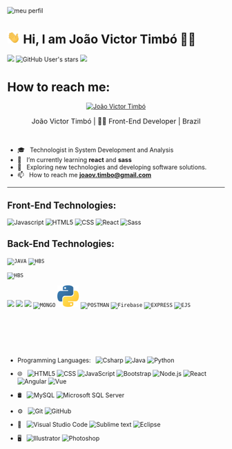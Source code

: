 ![meu perfil](https://res.cloudinary.com/superfolio/image/upload/v1620689979/68747470733a2f2f692e70696e696d672e636f6d2f6f726967696e616c732f63362f33332f63322f63363333633230656465383266306530636564376435373064626533613166332e676966_yjuh2s.gif)

# <img src="https://raw.githubusercontent.com/ABSphreak/ABSphreak/master/gifs/Hi.gif" width="30px"> Hi, I am João Victor Timbó 👨‍💻 

![](https://img.shields.io/github/followers/joaovtimbo?label=follow&logo=github&style=flat-square)
![GitHub User's stars](https://img.shields.io/github/stars/joaovtimbo?label=%E2%AD%90GitHub%20stars&style=flat-square)
![](https://komarev.com/ghpvc/?username=joaovtimbo&style=flat-square&color=ff69b4)

# How to reach me:
<div align='center' style="display: flex; flex-wrap: wrap; justify-content: center; align-items: flex-start; column-gap: 20px;">
<a href="https://linkedin.com/in/joaovtimbo" target="blank"><img height="50" src="https://cdn.jsdelivr.net/gh/devicons/devicon/icons/linkedin/linkedin-original-wordmark.svg" alt="João Victor Timbó" width="30" /></a>
</div>

<p style="text-align: center; font-size: 1rem;" align='center'> João Victor Timbó | 👨‍💻 Front-End Developer | Brazil </p>


<br />



- 🎓 &nbsp; Technologist in System Development and Analysis
- 🌱 &nbsp; I’m currently learning **react** and **sass**
- 🚀 &nbsp; Exploring new technologies and developing software solutions.
- 📫 &nbsp; How to reach me **joaov.timbo@gmail.com**

<hr>

 ## Front-End Technologies:
<p>
<img height="50" src="https://cdn.jsdelivr.net/gh/devicons/devicon/icons/javascript/javascript-original.svg" alt="Javascript"/>
<img height="50" src="https://cdn.jsdelivr.net/gh/devicons/devicon/icons/html5/html5-original-wordmark.svg" alt="HTML5"/>
<img height="50" src="https://cdn.jsdelivr.net/gh/devicons/devicon/icons/css3/css3-original-wordmark.svg" alt="CSS"/>
<img height="50" src="https://cdn.jsdelivr.net/gh/devicons/devicon/icons/react/react-original-wordmark.svg" alt="React"/>
<img height="50" src="https://cdn.jsdelivr.net/gh/devicons/devicon/icons/sass/sass-original.svg" alt="Sass"/>
</p>


 ## Back-End Technologies:
 
<code><img height="50" src="https://www.docker.com/sites/default/files/d8/2019-07/Moby-logo.png" alt="JAVA"/></code>
<code><img height="50" src="https://i0.wp.com/blog.fossasia.org/wp-content/uploads/2017/07/handlebars-js.png?fit=500%2C500&ssl=1" alt="HBS"/></code>

<code><img height="50" src="https://images.vexels.com/media/users/3/166470/isolated/lists/73835fa38fba6d35aff9de603dc5044a-icono-de-lenguaje-de-programacion-php.png" alt="HBS"/></code>


<code><img height="40" src="https://cdn.iconscout.com/icon/free/png-256/java-60-1174953.png"/></code>
<code><img height="40" src="https://cdn.iconscout.com/icon/free/png-256/node-js-1-1174935.png"/></code>
<code><img height="50" src="https://styles.redditmedia.com/t5_2qm6k/styles/communityIcon_dhjr6guc03x51.png?width=256&s=3e825b7205c7f497d4695028e358d26ee359f84b"/></code>
<code><img height="50" src="https://davidrengifo.files.wordpress.com/2017/09/mongodb-logo.png" alt="MONGO"/></code>
<code><img height="50" src="https://raw.githubusercontent.com/albinagorta/albinagorta/main/assets/python.svg" alt="Python"/></code>
<code><img height="50" src="https://cdn.iconscout.com/icon/free/png-256/postman-3521648-2945092.png" alt="POSTMAN"/></code>
<code><img height="50" src="https://www.vectorlogo.zone/logos/firebase/firebase-icon.svg" alt="Firebase"/></code>
<code><img height="50" src="https://argoitz.com/wp-content/uploads/2020/03/express-logo.png" alt="EXPRESS"/></code>
 <code><img height="50" src="https://ejspr.com/app/uploads/2021/03/EJS-Monogram_Grass-Green_High-Res.png" alt="EJS"/></code> 


<br/>

 <br/>
    <a href="https://github.com/albinagorta/albinagorta"><img alt="" src="https://github-readme-stats.vercel.app/api?username=joaovtimbo&show_icons=true&count_private=true&theme=react&hide_border=true&bg_color=0D1117" /></a>
 
  <a href="https://albinagorta.github.io/"><img alt="" src="https://github-readme-stats.vercel.app/api/top-langs/?username=joaovtimbo&show_count=8&count_private=true&layout=compact&theme=react&hide_border=true&bg_color=0D1117" /></a>
  <br/>


<!-- ![GitHub stats](https://github-readme-stats.vercel.app/api?username=joaovtimbo&show_icons=true&theme=algolia&line_height=29&hide=stars&count_private=true%22%20style=%22vertical-align:middle) -->

- Programming Languages: &nbsp; 
![Csharp](https://img.shields.io/badge/C%23-333333?style=flat&logo=c-sharp)
![Java](https://img.shields.io/badge/Java-333333?style=flat&logo=java) 
![Python](https://img.shields.io/badge/-Python-333333?style=flat&logo=python)
 
- 🌐 &nbsp;
  ![HTML5](https://img.shields.io/badge/-HTML5-333333?style=flat&logo=HTML5)
  ![CSS](https://img.shields.io/badge/-CSS-333333?style=flat&logo=CSS3&logoColor=1572B6)
  ![JavaScript](https://img.shields.io/badge/-JavaScript-333333?style=flat&logo=javascript)
  ![Bootstrap](https://img.shields.io/badge/-Bootstrap-333333?style=flat&logo=bootstrap&logoColor=563D7C)
  ![Node.js](https://img.shields.io/badge/-Node.js-333333?style=flat&logo=node.js)
  ![React](https://img.shields.io/badge/-React-333333?style=flat&logo=react)
  ![Angular](https://img.shields.io/badge/-Angular-333333?style=flat&logo=angular)
  ![Vue](https://img.shields.io/badge/-Vue.js-333333?style=flat&logo=vue.js)
 
- 🛢 &nbsp;
  ![MySQL](https://img.shields.io/badge/-MySQL-333333?style=flat&logo=mysql)
  ![Microsoft SQL Server](https://img.shields.io/badge/-Microsoft%20SQL%20Server-333333?style=flat&logo=microsoftsqlserver)
  
- ⚙️ &nbsp;
  ![Git](https://img.shields.io/badge/-Git-333333?style=flat&logo=git)
  ![GitHub](https://img.shields.io/badge/-GitHub-333333?style=flat&logo=github)
  
- 🔧 &nbsp;
  ![Visual Studio Code](https://img.shields.io/badge/-Visual%20Studio%20Code-333333?style=flat&logo=visual-studio-code&logoColor=007ACC)
  ![Sublime text](https://img.shields.io/badge/-Sublime%20text-333333?style=flat&logo=sublimetext)
  ![Eclipse](https://img.shields.io/badge/-Eclipse-333333?style=flat&logo=eclipse-ide&logoColor=white)
  
- 🖥 &nbsp;
  ![Illustrator](https://img.shields.io/badge/-Illustrator-333333?style=flat&logo=adobe-illustrator)
  ![Photoshop](https://img.shields.io/badge/-Photoshop-333333?style=flat&logo=adobe-photoshop)

<br/>
